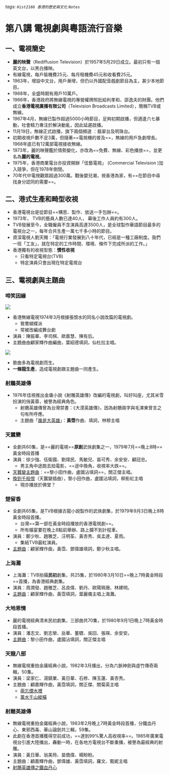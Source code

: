 ###### tags: `Hist2166 香港的歷史與文化` `Notes`
# 第八講 電視劇與粵語流行音樂
## 一、電視簡史
* **麗的映聲**（Rediffusion Television）於1957年5月29日成立。最初只有一個英文台，以黑白播映。
* 有線電視，每戶裝機費25元、每月租機費45元和收看費25元。
* 1963年，增設中文台，用戶漸增，但仍以外國配音戲劇節目為主，甚少本地節目。
* 1968年，全盛時期有用戶10萬戶。
* 1966年，香港政府將無線電視的專營權牌照批給利孝和、邵逸夫的財團。他們成立**香港電視廣播有限公司**（Television Broadcasts Limited），簡稱TVB或無線。
* 1967年4月，無線已製作超過5000小時節目，足夠初期啟播，但適逢六七暴動，社會精力專注於解決動亂，因此延遲啟播。
* 11月19日，無線正式啟播，旗下兩個頻道 ：翡翠台及明珠台。
* 初期收視戶數不足3萬，但隨著==電視機的普及==，無線的用戶急劇增長。1968年底已有12萬部電視接收無線。
* 1973年，麗的映聲鑑於情勢變化，亦改為==免費、無線、彩色播放==，並更名為**麗的電視**。
* 1975年，香港商業電台亦投資開辦「佳藝電視」 (Commercial Television )加入競爭，但在1978年倒閉。
* 70年代中電視觀眾超過300萬。戰後嬰兒潮，視香港為家，有==在節目中尋找身分認同的需要==。


## 二、港式生產和畸型收視
* 香港電視台是從節目==構思、製作、放送一手包辦==。
* 1973年， TVB的藝員人數已達40人， 幕後工作人員約有300人。
* TVB發展至今，全職僱員不含演員高達3500人，是全球製作華語節目最多的電視台之一，每年合共生產一萬七千多小時的節目。
* 資深電視人劉天賜：「電視行業發展到八十年代，已經是一種工廠制度。我們一班「工友」，就在特定的工作時間、環境、條件下完成所派的工作。」
* 香港獨有的收視型態：**慣性收視**
    * 只看特定電視台(TVB)
    * 特定演員只會出現在特定電視台


## 三、電視劇與主題曲
### 啼笑因緣
![](https://i.imgur.com/EBjlzeI.png)
* 香港無線電視1974年3月根據張恨水的同名小說改篇的電視劇。
    * 鴛鴦蝴蝶派
    * 常被改編成舞台劇
* 演員：陳振華、李司棋、歐嘉慧、陳有后。
* 主題曲由顧家輝作曲編曲，葉紹德填詞，仙杜拉主唱。

![](https://i.imgur.com/fs3nsNz.jpg)
* 歌曲多為電視劇而生。
* **一條龍生產**，造成電視劇跟主題曲一同產生。

### 射鵰英雄傳
* 1976年佳視推出金庸小說《射雕英雄傳》改編的電視劇，叫好叫座，尤其米雪扮演的俏黃蓉，被譽為經典角色。
    * 射鵰英雄傳曾為台灣禁書：《大漠英雄傳》，因為射鵰兩字與毛澤東曾言之句有所呼應。
    * 主題曲「<a href="https://www.youtube.com/watch?v=vyr0F-0Cuyw">誰是大英雄</a>」：**黃霑**作曲、填詞，林穆主唱

### 天蠶變
* 全劇共60集，是==麗的電視==**原創**武俠劇集之一，1979年7月==晚上8時==黃金時段首播
* 演員：徐少強、伍衛國、劉煒民、馬敏兒、苗可秀、余安安、顧冠忠。
    * 男主角中途跑去拍電影，==途中換角，收視率大跌==。
* <a href="https://www.youtube.com/watch?v=iw9KagZxdJg
">天蠶變主題曲</a>：==黎小田作曲，盧國沾填詞==，關正傑主唱。
* <a href="https://www.youtube.com/watch?v=oefW5EC9sdk">換到千般恨</a>（天蠶變插曲），黎小田作曲，盧國沾填詞，柳影虹主唱
    * 現亦播放於佛堂？

### 楚留香
* 全劇共65集，是TVB根據古龍小說製作的武俠劇集，於1979年9月3日晚上8時黃金時段首播。
    * 台灣==第一部在黃金時段播放的香港電視劇==。
    * 所有婚宴要在晚上8點前舉辦、路上攔不到計程車。
* 演員：鄭少秋、趙雅芝、汪明荃、黃杏秀、吳孟達、夏雨。
    * 集結TVB最紅演員。
* <a href="https://www.youtube.com/watch?v=ohDmAdDvKWM
">主題曲</a>：顧家輝作曲，黃霑、鄧偉雄填詞，鄭少秋主唱。

### 上海灘
* 上海灘：TVB拍攝**民初**劇集，共25集，於1980年3月10日==晚上7時黃金時段==首播，為香港經典劇集。
* 演員：周潤發、趙雅芝、呂良偉、劉丹、歐陽珮珊、林建明。
* <a href="https://www.youtube.com/watch?v=CZPE5RIHF5I
">主題曲</a>：顧家輝作曲，黃霑填詞，葉麗儀主唱上海灘。

###  大地恩情
* 麗的電視經典清末民初劇集，三部曲共70集，於1980年9月1日晚上7時黃金時段首播。
* 演員：潘志文、劉志榮、岳華、董驃、吳回、張瑛、余安安。
* <a href = "https://www.youtube.com/watch?v=UMT3-7FdjrE
">主題曲</a>：黎小田作曲，盧國沾填詞，關正傑主唱

### 天龍八部
* 無線電視重拍金庸經典小說，1982年3月播出，分為六脈神劍與虛竹傳奇兩輯，50集。
* 演員：梁家仁、湯鎮業、黃日華、石修、陳玉蓮、黃杏秀。
* 主題曲：顧嘉輝作曲，黃霑填詞，關正傑、關菊英主唱
    * <a href="https://www.youtube.com/watch?v=y7RSUG1zib0">兩忘煙水裡</a>
    * <a href="https://www.youtube.com/watch?v=_aj7N5pTSiM">萬水千山縱橫</a>

### 射雕英雄傳
* 無線電視重拍金庸經典小說，1983年2月晚上7時黃金時段首播，分鐵血丹心、東邪西毒、華山論劍共三輯，59集。
* 此劇在香港首播獲得空前成功，==達到99%驚人高收視率==。1985年廣東電視台引進大陸播出，轟動一時，在各地方電視台不斷重播，被譽為最經典的射雕。
* 演員：黃日華、翁美玲、苗僑偉、楊盼盼。
* 主題曲：顧嘉輝作曲，鄧偉雄、黃霑填詞，羅文、甄妮主唱
* <a href="https://www.youtube.com/watch?v=URDUSTNeYXM"> 射鵰英雄傳之鐵血丹心</a>



